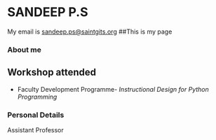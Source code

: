 # SANDEEP P.S
My email is <sandeep.ps@saintgits.org>
##This is my page
### About me
## Workshop attended
- Faculty Development Programme- *Instructional Design for Python Programming*
### Personal Details
Assistant Professor 

